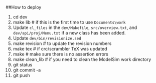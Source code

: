 ##How to deploy
1. cd dev
1. make lib # if this is the first time to use `Documents\work`
1. Update `cl_files` in the `dev/Makefile`, `src/overview.txt`, and `dev/api/proj/Menu.txt` if a new class has been added.
1. Update `dev/bin/revisionize.sed`
1. make revision # to update the revision numbers
1. make tex # if crc/scrambler TeX was updated
1. make # make sure there is no assertion errors
1. make clean_lib # if you need to clean the ModelSim work directory
1. git status
1. git commit -a
1. git push